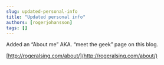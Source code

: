 ```yaml
---
slug: updated-personal-info
title: "Updated personal info"
authors: [rogerjohansson]
tags: []
---
```

Added an “About me” AKA. “meet the geek” page on this blog.

<!-- truncate -->

[http://rogeralsing.com/about/](http://rogeralsing.com/about/)
